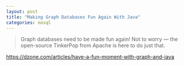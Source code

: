```yaml
---
layout: post
title: "Making Graph Databases Fun Again With Java"
categories: nosql
---
```


> Graph databases need to be made fun again! Not to worry — the open-source TinkerPop from Apache is here to do just that.

[https://dzone.com/articles/have-a-fun-moment-with-graph-and-java
](https://dzone.com/articles/have-a-fun-moment-with-graph-and-java)